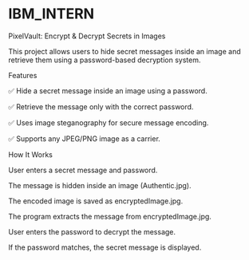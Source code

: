 # IBM_INTERN

 PixelVault: Encrypt & Decrypt Secrets in Images

This project allows users to hide secret messages inside an image and retrieve them using a password-based decryption system.

Features

✅ Hide a secret message inside an image using a password.

✅ Retrieve the message only with the correct password.

✅ Uses image steganography for secure message encoding.

✅ Supports any JPEG/PNG image as a carrier.

How It Works

User enters a secret message and password.

The message is hidden inside an image (Authentic.jpg).

The encoded image is saved as encryptedImage.jpg.

The program extracts the message from encryptedImage.jpg.

User enters the password to decrypt the message.

If the password matches, the secret message is displayed.




